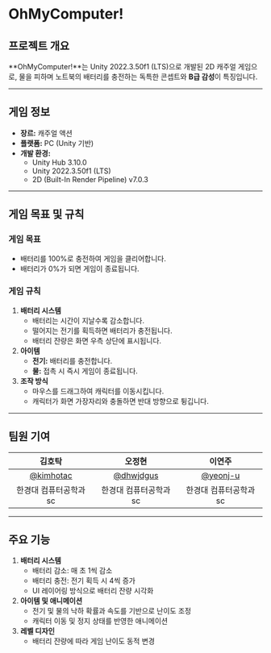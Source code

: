# OhMyComputer!

## 프로젝트 개요
**OhMyComputer!**는 Unity 2022.3.50f1 (LTS)으로 개발된 2D 캐주얼 게임으로, 물을 피하며 노트북의 배터리를 충전하는 독특한 콘셉트와 **B급 감성**이 특징입니다.

---

## 게임 정보
- **장르:** 캐주얼 액션
- **플랫폼:** PC (Unity 기반)
- **개발 환경:**
  - Unity Hub 3.10.0
  - Unity 2022.3.50f1 (LTS)
  - 2D (Built-In Render Pipeline) v7.0.3

---

## 게임 목표 및 규칙

### 게임 목표
- 배터리를 100%로 충전하여 게임을 클리어합니다.
- 배터리가 0%가 되면 게임이 종료됩니다.

### 게임 규칙
1. **배터리 시스템**
   - 배터리는 시간이 지날수록 감소합니다.
   - 떨어지는 전기를 획득하면 배터리가 충전됩니다.
   - 배터리 잔량은 화면 우측 상단에 표시됩니다.
2. **아이템**
   - **전기:** 배터리를 충전합니다.
   - **물:** 접촉 시 즉시 게임이 종료됩니다.
3. **조작 방식**
   - 마우스를 드래그하여 캐릭터를 이동시킵니다.
   - 캐릭터가 화면 가장자리와 충돌하면 반대 방향으로 튕깁니다.

---

## 팀원 기여
|      김호탁       |       오정현      |       이연주     |
| :-------------: | :-------------: | :-------------: |
|   [@kimhotac](https://github.com/kimhotac)   |   [@dhwjdgus](https://github.com/dhwjdgus)   |   [@yeonj-u](https://github.com/yeonj-u)   |
| 한경대 컴퓨터공학과 sc | 한경대 컴퓨터공학과 sc | 한경대 컴퓨터공학과 sc |

---

## 주요 기능
1. **배터리 시스템**
   - 배터리 감소: 매 초 1씩 감소
   - 배터리 충전: 전기 획득 시 4씩 증가
   - UI 레이어링 방식으로 배터리 잔량 시각화
2. **아이템 및 애니메이션**
   - 전기 및 물의 낙하 확률과 속도를 기반으로 난이도 조정
   - 캐릭터 이동 및 정지 상태를 반영한 애니메이션
3. **레벨 디자인**
   - 배터리 잔량에 따라 게임 난이도 동적 변경